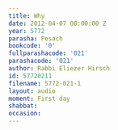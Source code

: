 ```yaml
---
title: Why
date: 2012-04-07 00:00:00 Z
year: 5772
parasha: Pesach
bookcode: '0'
fullparashacode: '021'
parashacode: '021'
author: Rabbi Eliezer Hirsch
id: 57720211
filename: 5772-021-1
layout: audio
moment: First day
shabbat: 
occasion: 
---
```


